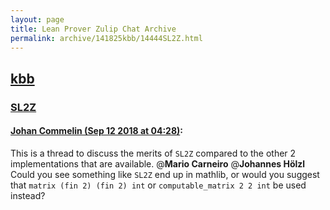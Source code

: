 ```yaml
---
layout: page
title: Lean Prover Zulip Chat Archive 
permalink: archive/141825kbb/14444SL2Z.html
---
```


## [kbb](index.html)
### [SL2Z](14444SL2Z.html)

#### [Johan Commelin (Sep 12 2018 at 04:28)](https://leanprover.zulipchat.com/#narrow/stream/141825-kbb/topic/SL2Z/near/133773798):
This is a thread to discuss the merits of `SL2Z` compared to the other 2 implementations that are available. @**Mario Carneiro** @**Johannes Hölzl** Could you see something like `SL2Z` end up in mathlib, or would you suggest that `matrix (fin 2) (fin 2) int` or `computable_matrix 2 2 int` be used instead?

